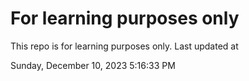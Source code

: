 # For learning purposes only
This repo is for learning purposes only.
Last updated at

Sunday, December 10, 2023 5:16:33 PM

